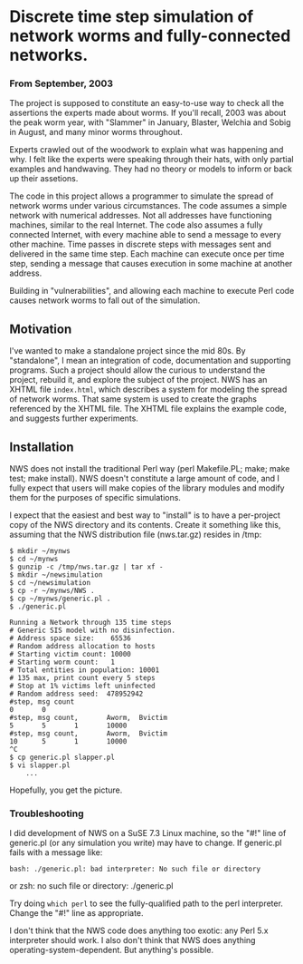 # Discrete time step simulation of network worms and fully-connected networks.

### From September, 2003

The project is supposed to constitute an easy-to-use way to check all the
assertions the experts made about worms. If you'll recall, 2003 was about the
peak worm year, with "Slammer" in January, Blaster, Welchia and Sobig in August,
and many minor worms throughout.

Experts crawled out of the woodwork to explain what was happening and why. I
felt like the experts were speaking through their hats, with only partial
examples and handwaving. They had no theory or models to inform or back up
their assetions.

The code in this project allows a programmer to simulate the spread of network
worms under various circumstances. The code assumes a simple network with numerical
addresses. Not all addresses have functioning machines, similar to the real Internet.
The code also assumes a fully connected Internet, with every machine able to send
a message to every other machine. Time passes in discrete steps with messages sent
and delivered in the same time step. Each machine can execute once per time step,
sending a message that causes execution in some machine at another address.

Building in "vulnerabilities", and allowing each machine to execute Perl code causes
network worms to fall out of the simulation.

## Motivation

I've wanted to make a standalone project since the mid 80s. By "standalone", I
mean an integration of code, documentation and supporting programs. Such a project
should allow the curious to understand the project, rebuild it, and explore the
subject of the project. NWS has an XHTML file `index.html`, which describes a
system for modeling the spread of network worms. That same system is used to create
the graphs referenced by the XHTML file. The XHTML file explains the example code, and
suggests further experiments.

## Installation

NWS does not install the traditional Perl way
(perl Makefile.PL; make; make test; make install).  NWS doesn't constitute
a large amount of code, and I fully expect that users will make copies
of the library modules and modify them for the purposes of specific
simulations.

I expect that the easiest and best way to "install" is to have a per-project
copy of the NWS directory and its contents.  Create it something like this,
assuming that the NWS distribution file (nws.tar.gz) resides in /tmp:

    $ mkdir ~/mynws
    $ cd ~/mynws
    $ gunzip -c /tmp/nws.tar.gz | tar xf -
    $ mkdir ~/newsimulation
    $ cd ~/newsimulation
    $ cp -r ~/mynws/NWS .
    $ cp ~/mynws/generic.pl .
    $ ./generic.pl 
    
    Running a Network through 135 time steps
    # Generic SIS model with no disinfection.
    # Address space size:    65536
    # Random address allocation to hosts
    # Starting victim count: 10000
    # Starting worm count:   1
    # Total entities in population: 10001
    # 135 max, print count every 5 steps
    # Stop at 1% victims left uninfected
    # Random address seed:  478952942
    #step, msg count
    0       0
    #step, msg count,       Aworm,  Bvictim
    5       5       1       10000
    #step, msg count,       Aworm,  Bvictim
    10      5       1       10000
    ^C
    $ cp generic.pl slapper.pl
    $ vi slapper.pl
    	...

Hopefully, you get the picture.

### Troubleshooting

I did development of NWS on a SuSE 7.3 Linux machine, so the "#!"
line of generic.pl (or any simulation you write) may have to change.
If generic.pl fails with a message like:

    bash: ./generic.pl: bad interpreter: No such file or directory
or
    zsh: no such file or directory: ./generic.pl

Try doing `which perl` to see the fully-qualified path to the perl
interpreter.  Change the "#!" line as appropriate.

I don't think that the NWS code does anything too exotic: any Perl 5.x
interpreter should work.  I also don't think that NWS does anything
operating-system-dependent.  But anything's possible.
